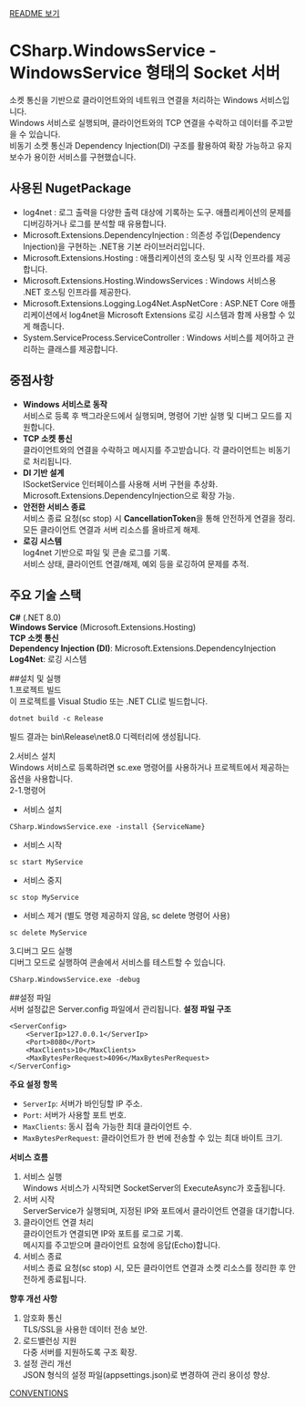 [README 보기](../README.md)

# CSharp.WindowsService - WindowsService 형태의 Socket 서버 
소켓 통신을 기반으로 클라이언트와의 네트워크 연결을 처리하는 Windows 서비스입니다.  
Windows 서비스로 실행되며, 클라이언트와의 TCP 연결을 수락하고 데이터를 주고받을 수 있습니다.  
비동기 소켓 통신과 Dependency Injection(DI) 구조를 활용하여 확장 가능하고 유지보수가 용이한 서비스를 구현했습니다.  

## 사용된 NugetPackage

 - log4net :  로그 출력을 다양한 출력 대상에 기록하는 도구. 애플리케이션의 문제를 디버깅하거나 로그를 분석할 때 유용합니다.  
 - Microsoft.Extensions.DependencyInjection : 의존성 주입(Dependency Injection)을 구현하는 .NET용 기본 라이브러리입니다.  
 - Microsoft.Extensions.Hosting : 애플리케이션의 호스팅 및 시작 인프라를 제공합니다.  
 - Microsoft.Extensions.Hosting.WindowsServices : Windows 서비스용 .NET 호스팅 인프라를 제공한다.  
 - Microsoft.Extensions.Logging.Log4Net.AspNetCore : ASP.NET Core 애플리케이션에서 log4net을 Microsoft Extensions 로깅 시스템과 함께 사용할 수 있게 해줍니다.  
 - System.ServiceProcess.ServiceController : Windows 서비스를 제어하고 관리하는 클래스를 제공합니다.  


## 중점사항
 - **Windows 서비스로 동작**  
   서비스로 등록 후 백그라운드에서 실행되며, 명령어 기반 실행 및 디버그 모드를 지원합니다.
 - **TCP 소켓 통신**  
   클라이언트와의 연결을 수락하고 메시지를 주고받습니다.
   각 클라이언트는 비동기로 처리됩니다.  
 - **DI 기반 설계**  
   ISocketService 인터페이스를 사용해 서버 구현을 추상화.  
   Microsoft.Extensions.DependencyInjection으로 확장 가능.  
 - **안전한 서비스 종료**  
   서비스 종료 요청(sc stop) 시 **CancellationToken**을 통해 안전하게 연결을 정리.  
   모든 클라이언트 연결과 서버 리소스를 올바르게 해제.  
 - **로깅 시스템**  
   log4net 기반으로 파일 및 콘솔 로그를 기록.  
   서비스 상태, 클라이언트 연결/해제, 예외 등을 로깅하여 문제를 추적.  

## 주요 기술 스택
**C#** (.NET 8.0)  
**Windows Service** (Microsoft.Extensions.Hosting)  
**TCP 소켓 통신**  
**Dependency Injection (DI)**: Microsoft.Extensions.DependencyInjection  
**Log4Net**: 로깅 시스템

  
##설치 및 실행  
1.프로젝트 빌드  
  이 프로젝트를 Visual Studio 또는 .NET CLI로 빌드합니다.

	dotnet build -c Release

  빌드 결과는 bin\Release\net8.0 디렉터리에 생성됩니다.

2.서비스 설치  
  Windows 서비스로 등록하려면 sc.exe 명령어를 사용하거나 프로젝트에서 제공하는 옵션을 사용합니다.  
  2-1.명령어  
   - 서비스 설치  

	CSharp.WindowsService.exe -install {ServiceName}

   - 서비스 시작

	sc start MyService

   - 서비스 중지

	sc stop MyService

   - 서비스 제거
    (별도 명령 제공하지 않음, sc delete 명령어 사용)

	sc delete MyService

3.디버그 모드 실행  
  디버그 모드로 실행하여 콘솔에서 서비스를 테스트할 수 있습니다.

	CSharp.WindowsService.exe -debug

##설정 파일  
  서버 설정값은 Server.config 파일에서 관리됩니다.
  **설정 파일 구조**

	<ServerConfig>  
        <ServerIp>127.0.0.1</ServerIp>  
        <Port>8080</Port>  
        <MaxClients>10</MaxClients>  
        <MaxBytesPerRequest>4096</MaxBytesPerRequest>  
    </ServerConfig>  


  **주요 설정 항목**  
 - `ServerIp`: 서버가 바인딩할 IP 주소.  
 - `Port`: 서버가 사용할 포트 번호.   
 - `MaxClients`: 동시 접속 가능한 최대 클라이언트 수.  
 - `MaxBytesPerRequest`: 클라이언트가 한 번에 전송할 수 있는 최대 바이트 크기.  
 
  **서비스 흐름**
1. 서비스 실행  
Windows 서비스가 시작되면 SocketServer의 ExecuteAsync가 호출됩니다.
2. 서버 시작  
ServerService가 실행되며, 지정된 IP와 포트에서 클라이언트 연결을 대기합니다.
3. 클라이언트 연결 처리  
클라이언트가 연결되면 IP와 포트를 로그로 기록.  
메시지를 주고받으며 클라이언트 요청에 응답(Echo)합니다.  
4. 서비스 종료  
서비스 종료 요청(sc stop) 시, 모든 클라이언트 연결과 소켓 리소스를 정리한 후 안전하게 종료됩니다.  


**향후 개선 사항**
1. 암호화 통신  
TLS/SSL을 사용한 데이터 전송 보안.
3. 로드밸런싱 지원  
다중 서버를 지원하도록 구조 확장.
4. 설정 관리 개선  
JSON 형식의 설정 파일(appsettings.json)로 변경하여 관리 용이성 향상.  

[CONVENTIONS](CONVENTIONS.md)
